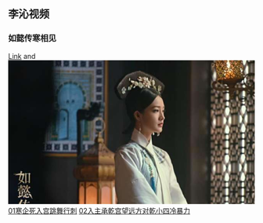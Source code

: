 ## 李沁视频

### 如懿传寒相见
[Link](https://pan.baidu.com/s/1LYSjA9RQkE5cQjfIfKNiEQ) and ![Image](https://raw.githubusercontent.com/CherryCherry510/CherryCherry510.github.io/master/%E5%AF%92%E7%9B%B8%E8%A7%81.jpg)
[01寒企死入宫跳舞行刺](https://pan.baidu.com/s/1LYSjA9RQkE5cQjfIfKNiEQ)
[02入主承乾宫望远方对乾小四冷暴力](https://pan.baidu.com/s/1WMMXg3nInfIpHemVthwOKw)
